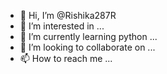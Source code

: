 - 👋 Hi, I’m @Rishika287R
- 👀 I’m interested in ...
- 🌱 I’m currently learning python ...
- 💞️ I’m looking to collaborate on ...
- 📫 How to reach me ...

<!---
Rishika287R/Rishika287R is a ✨ special ✨ repository because its `README.md` (this file) appears on your GitHub profile.
You can click the Preview link to take a look at your changes.
--->
